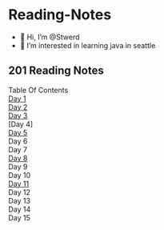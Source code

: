 # Reading-Notes
- 👋 Hi, I’m @Stwerd
- 👀 I’m interested in learning java in seattle

<!---
Stwerd/Stwerd is a ✨ special ✨ repository because its `README.md` (this file) appears on your GitHub profile.
You can click the Preview link to take a look at your changes.
--->
## 201 Reading Notes
Table Of Contents <br>
[Day 1](Class-01.md) <br>
[Day 2](Class-02.md) <br>
[Day 3](Class-03.md) <br>
[Day 4]<br>
[Day 5](Class-05.md)<br>
Day 6 <br>
Day 7 <br>
[Day 8](Class-08.md)<br>
Day 9<br>
Day 10<br>
[Day 11](Class-11.md)<br>
Day 12<br>
Day 13<br>
Day 14<br>
Day 15
